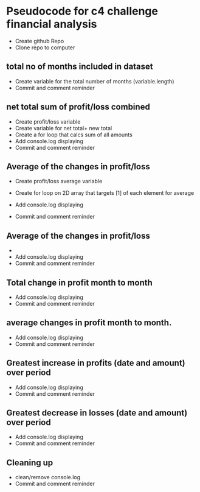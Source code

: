 # Pseudocode for c4 challenge financial analysis

- Create github Repo
- Clone repo to computer

## total no of months included in dataset
- Create variable for the total number of months (variable.length)
- Commit and comment reminder

## net total sum of profit/loss combined
- Create profit/loss variable
- Create variable for net total+ new total
- Create a for loop that calcs sum of all amounts
- Add console.log displaying
- Commit and comment reminder


## Average of the changes in profit/loss
- Create profit/loss average variable
- Create for loop on 2D array that targets [1] of each element for average 

- Add console.log displaying
- Commit and comment reminder

## Average of the changes in profit/loss
- 
- Add console.log displaying
- Commit and comment reminder

## Total change in profit month to month
- Add console.log displaying
- Commit and comment reminder

## average changes in profit month to month.
- Add console.log displaying
- Commit and comment reminder

## Greatest increase in profits (date and amount) over period
- Add console.log displaying
- Commit and comment reminder

## Greatest decrease in losses (date and amount) over period
- Add console.log displaying
- Commit and comment reminder

## Cleaning up
- clean/remove console.log
- Commit and comment reminder